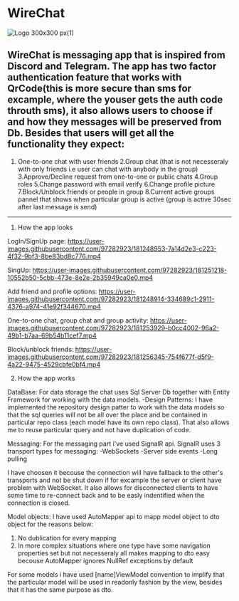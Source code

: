 # WireChat
![Logo 300x300 px(1)](https://user-images.githubusercontent.com/97282923/181274131-ba383de9-e9ef-4da0-9ab4-043d496c2497.png)

WireChat is messaging app that is inspired from Discord and Telegram.
The app has two factor authentication feature that works with QrCode(this is more secure than sms for excample, where the youser gets the auth code throuth sms),
it also allows users to choose if and how they messages will be preserved from Db. 
Besides that users will get all the functionality they expect:
-------------------------------------------------------------------
1. One-to-one chat with user friends
2.Group chat (that is not necesseraly with only friends i.e user can chat with anybody in the group)
3.Approve/Decline request from one-to-one or public chats
4.Group roles
5.Change password with email verify
6.Change profile picture
7.Block/Unblock friends or people in group
8.Current active groups pannel that shows when particular group is active (group is active 30sec after last message is send)
------------------------------------------------------------------

1. How the app looks

LogIn/SignUp page:
https://user-images.githubusercontent.com/97282923/181248953-7a14d2e3-c223-4f32-9bf3-8be83bd8c776.mp4

SingUp:
https://user-images.githubusercontent.com/97282923/181251218-10552b50-5cbb-473e-8e2e-2b35949ca0e0.mp4

Add friend and profile options:
https://user-images.githubusercontent.com/97282923/181248914-334689c1-2911-4376-a974-41e92f344670.mp4

One-to-one chat, group chat and group activity:
https://user-images.githubusercontent.com/97282923/181253929-b0cc4002-96a2-49b1-b7aa-69b54b11cef7.mp4

Block/unblock friends:
https://user-images.githubusercontent.com/97282923/181256345-754f677f-d5f9-4a22-9475-4529cbfe0bf4.mp4

2. How the app works

DataBase:
For data storage the chat uses Sql Server Db together with Entity Framework for working with the data models.
-Design Patterns:
I have implemented the repository design patter to work with the data models so that the sql queries will not be
all over the place and be contained in particular repo class (each model have its own repo class). That also allows
me to reuse particular query and not have duplication of code.

Messaging:
For the messaging part i've used SignalR api. SignalR uses 3 transport types for messaging:
-WebSockets
-Server side events
-Long pulling

I have choosen it becouse the connection will have fallback to the other's transports and not be shut down 
if for excample the server or client have problem with WebSocket.
It also allows for disconnected clients to have some time to re-connect back and to be easly indentified when the connection is closed.

Model objects:
I have used AutoMapper api to mapp model object to dto object for the reasons below:

1. No dublication for every mapping
2. In more complex situations where one type have some navigation properties set but not necesseraly all
   makes mapping to dto easy becouse AutoMapper ignores NullRef exceptions by default

For some models i have used [name]ViewModel convention to implify that the particular model will be used 
in readonly fashion by the view, besides that it has the same purpose as dto.







